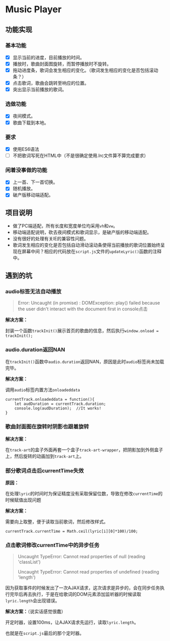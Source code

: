 # Music Player

## 功能实现

### 基本功能

- [x] 显示当前的进度，目前播放的时间。
- [x] 播放时，歌曲封面图旋转，而暂停播放时不旋转。
- [x] 拖动进度条，歌词会发生相应的变化。（歌词发生相应的变化是否包括滚动条？）
- [x] 点击歌词，歌曲会跳转至响应的位置。
- [x] 突出显示当前播放的歌词。

### 选做功能

- [x] 夜间模式。
- [x] 歌曲下载到本地。

### 要求

- [x] 使用ES6语法
- [ ] 不把歌词写死在HTML中（不是很确定使用.lrc文件算不算完成要求）

### 闲着没事做的功能

- [x] 上一首、下一首切换。
- [x] 随机播放。
- [x] 破产版移动端适配。

## 项目说明

- 做了PC端适配，所有长度和宽度单位均采用`vh`和`vw`。
- 移动端适配说明，砍去夜间模式和歌词显示，是破产版的移动端适配。
- 没有很好的处理有关IE的兼容性问题。
- 歌词发生相应的变化是否包括自动滑动滚动条使得当前播放的歌词位置始终呈现在屏幕中间？相应的代码放在`script.js`文件的`updateLyric()`函数的注释中。

## 遇到的坑

### audio标签无法自动播放

> Error: Uncaught (in promise) : DOMException: play() failed because the user didn't interact with the document first in console点击

**解决方案：**

封装一个函数`trackInit()`展示首页的歌曲的信息，然后执行`window.onload = trackInit();`

### audio.duration返回NAN

在`trackInit()`函数中`audio.duration`返回NAN，原因是此时`audio`标签尚未加载完毕。

**解决方案：**

调用`audio`标签内置方法`onloadeddata`

```
currentTrack.onloadeddata = function(){
	let audDuration = currentTrack.duration;
	console.log(audDuration);  //It works!
}
```

### 歌曲封面图在旋转时阴影也跟着旋转

**解决方案：**

在`track-art`的盒子外面再套一个盒子`track-art-wrapper`，把阴影加到外侧盒子上，然后旋转的动画加到`track-art`上。

### 部分歌词点击后currentTime失效

**原因：**

在处理`lyric`的时间时为保证精度没有采取保留位数，导致在修改`currentTime`的时候赋值出现问题

**解决方案：**

需要向上取整，便于读取当前歌词，然后修改样式。

```
currentTrack.currentTime = Math.ceil(lyric[i][0]*100)/100;
```

### 点击歌词修改currentTime中的异步任务

> Uncaught TypeError: Cannot read properties of null (reading 'classList')
>
> Uncaught TypeError: Cannot read properties of undefined (reading 'length')

因为获取事件的时候发出了一次AJAX请求，这次请求是异步的，会在同步任务执行完毕后再去执行，于是在给歌词的DOM元素添加监听器的时候读取`lyric.length`会出现错误。

**解决方案：**（说实话感觉很蠢）

开定时器，设置100ms，让AJAX请求先运行，读取`lyric.length`。

也就是在`script.js`最后的那个定时器。
